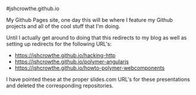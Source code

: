 #jshcrowthe.github.io

My Github Pages site, one day this will be where I feature my Github projects and all of the cool stuff that I'm doing. 

Until I actually get around to doing that this redirects to my blog as well as setting up redirects for the following URL's:

- https://jshcrowthe.github.io/hacking-http
- https://jshcrowthe.github.io/polymer-angularjs
- https://jshcrowthe.github.io/howto-polymer-webcomponents

I have pointed these at the proper slides.com URL's for these presentations and deleted the corresponding repositories.
